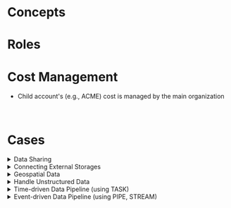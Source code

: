 # Concepts

# Roles

# Cost Management
- Child account's (e.g., ACME) cost is managed by the main organization
<br/><br/><br/>

# Cases
<details>
  <summary>Data Sharing</summary>

# Data Sharing in Snowflake
## 1. Create a guest account, sign in to it, update the password, and create a new Warehouse
![image](https://github.com/youngmin-jin/practice/assets/135728064/8e807670-510c-43ae-8b3c-c91ea7e9b0a2)
![image](https://github.com/youngmin-jin/practice/assets/135728064/540ac660-7414-4817-89fc-f047dc781de4)
![image](https://github.com/youngmin-jin/practice/assets/135728064/8c7f1ce9-05e7-43a6-a400-11292f523e55)
![image](https://github.com/youngmin-jin/practice/assets/135728064/bebe6912-a398-4d51-ac59-129e1022c729)
![image](https://github.com/youngmin-jin/practice/assets/135728064/c5de03e2-6118-4def-9306-da95afeb9dbc)
<br/><br/><br/>

## 2. From the original account, do "Listing" to share data
![image](https://github.com/youngmin-jin/practice/assets/135728064/14a4e926-f3aa-47a7-a2a8-7dc1f7e888ec)
![image](https://github.com/youngmin-jin/practice/assets/135728064/866d55bb-a832-4be6-8979-03345665e21c)
![image](https://github.com/youngmin-jin/practice/assets/135728064/651088a3-25ac-45f3-98a6-1912cadda5fb)
![image](https://github.com/youngmin-jin/practice/assets/135728064/82e1bdd2-01f9-4da9-8e88-303e861706b7)
![image](https://github.com/youngmin-jin/practice/assets/135728064/0f74cd75-71ca-4b9f-9a8e-5a0814ae40f7)
<br/><br/><br/>

## 3. From the guest account, see the shared listing and download 
![image](https://github.com/youngmin-jin/practice/assets/135728064/1fa6abe5-7e78-4d6b-9a20-1fc5b6d30813) <br/><br/>

*from the original account, you can see a new DB with an add name.<br/>
![image](https://github.com/youngmin-jin/practice/assets/135728064/4a48827b-86f3-49cf-ba56-60a3660d8b81)
<br/><br/><br/>

## Option  
### - From the original account, add data dictionary to COUNTRY_CODE_TO_CURRENCY_CODE table
![image](https://github.com/youngmin-jin/practice/assets/135728064/0f8628b0-be04-4f0f-bf72-ebb9afd8696d)
![image](https://github.com/youngmin-jin/practice/assets/135728064/dbc451a6-ad2b-4af6-8edd-7f2dd8881331)
<br/><br/><br/>

### - From the original account, add sample queries
![image](https://github.com/youngmin-jin/practice/assets/135728064/93e21575-2f01-4832-8915-cbd0993001e3)
![image](https://github.com/youngmin-jin/practice/assets/135728064/b4d51f2f-5f9b-4ca7-9b4a-fc51f8937db7)
<br/><br/><br/>

### - From the guest account, see the change and "Get" it
![image](https://github.com/youngmin-jin/practice/assets/135728064/d3508cd5-4406-4a1c-a114-900cac3ff5f1)
<br/><br/><br/>

### - Not only data, but SQL functions are available to share
![image](https://github.com/youngmin-jin/practice/assets/135728064/0f1e7aad-5941-4bd6-b0ea-0e4be4c10e92)
<br/><br/>
*possible to share functions and necessary data without data exposure.

</details>



<details>
  <summary>Connecting External Storages</summary>
  
# Connecting External Storages
### Structured data
#### 1. Create a stage connecting an external storage (e.g., s3) in a schema
> ![image](https://github.com/youngmin-jin/practice/assets/135728064/c3b60801-fb92-4f92-b95b-bc61d1629fc3)

#### 2. View data using the stage
```
SELECT $1 FROM @DATABASE.SCHEMA.STAGE;
```

#### 3. Create a file format to load data
```
CREATE OR REPLACE FILE FORMAT ZENAS_ATHLEISURE_DB.PRODUCTS.zmd_file_format_2
  FIELD_DELIMITER = '|' 
  RECORD_DELIMITER = ';' 
  TRIM_SPACE = TRUE; 
```

#### 4. Create a view or table using the file format
```
CREATE OR REPLACE VIEW zenas_athleisure_db.products.SWEATBAND_PRODUCT_LINE AS
  SELECT REPLACE($1, chr(13)||chr(10)) AS PRODUCT_CODE
    , $2 AS HEADBAND_DESCRIPTION
    , $3 AS WRISTBAND_DESCRIPTION
  FROM @ZENAS_ATHLEISURE_DB.PRODUCTS.UNI_KLAUS_ZMD/swt_product_line.txt
  (file_format => ZENAS_ATHLEISURE_DB.PRODUCTS.zmd_file_format_2); 
```

#### Result
- Before <br/>
![image](https://github.com/youngmin-jin/practice/assets/135728064/29bda676-82a4-4857-b6ba-ee8eb4e010b0) <br/>

- After <br/>
![image](https://github.com/youngmin-jin/practice/assets/135728064/0bb6f84b-ef89-4420-910e-9674a59ed7a4)
<br/><br/>

### Unstructured data
#### 1. View metadata of unstructured data using "Directory"
```
SELECT *
FROM DIRECTORY(@DATABASE.SCHEMA.STAGE);
```

#### 2. Enable directory in the stage
```
ALTER STAGE ZENAS_ATHLEISURE_DB.PRODUCTS.UNI_KLAUS_CLOTHING
SET DIRECTORY = (ENABLE = TRUE); <br/><br/>

ALTER STAGE ZENAS_ATHLEISURE_DB.PRODUCTS.UNI_KLAUS_CLOTHING REFRESH;
```

#### Result
![image](https://github.com/youngmin-jin/practice/assets/135728064/d0398574-acfe-4c63-90fc-d9804725a79f)
<br/><br/>

</details>



<details>
  <summary>Geospatial Data</summary>
  
# Geospatial Data
- [Open Street Map (WKT Playground)](https://clydedacruz.github.io/openstreetmap-wkt-playground/)
- [Geojson.io](https://geojson.io/#map=2/0/20) (map using json)
- [Snowflake: Geospatial Functions](https://docs.snowflake.com/en/sql-reference/functions-geospatial)
<br/>

## Example
```
CREATE OR REPLACE VIEW DENVER_AREA_TRAILS AS
  SELECT $1:features[0]:properties:Name::STRING AS FEATURE_NAME
        , $1:features[0]:geometry:coordinates::STRING AS FEATURE_COORDINATES
        , $1:features[0]:geometry::STRING AS GEOMETRY
        , ST_LENGTH(TO_GEOGRAPHY(GEOMETRY)) AS TRAIL_LENGTH
        , $1:features[0]:properties::STRING AS FEATURE_PROPERTIES 
        , $1:crs:properties:name::STRING AS SPECS
        , $1 AS WHOLE_OBJECT 
  FROM @TRAILS_GEOJSON
  (FILE_FORMAT => FF_JSON);
```
  - ST_LENGTH() : to calculate the length of geospatial data <br/>
  - TO_GEOGRAPHY() : to convert STRING or ARRAY to geospatial data <br/>

</details>

<details>
  <summary>Handle Unstructured Data</summary>

# Handle Unstructured Data
## Use SQL to flatten unstructured data

## Table for unstructured data
### 1. Create a table using 'VARIANT' 
```
create or replace TABLE AGS_GAME_AUDIENCE.RAW.GAME_LOGS (
	RAW_LOG VARIANT
);
```

</details>



<details>
  <summary>Time-driven Data Pipeline (using TASK)</summary>
  
# Time-driven Data Pipeline (using TASK)
## Flow
![image](https://github.com/youngmin-jin/practice/assets/135728064/2d94bfe7-8bd7-474e-a193-549c7026c555)
<br/><br/><br/>

## 1. Create GET_NEW_FILES (task) to get data from S3 to PIPELINE_LOGS (table)
```
CREATE OR REPLACE TABLE AGS_GAME_AUDIENCE.RAW.PIPELINE_LOGS (
    RAW_LOG VARIANT
);
```
```
CREATE OR REPLACE TASK AGS_GAME_AUDIENCE.RAW.GET_NEW_FILES
    WAREHOUSE = COMPUTE_WH
    SCHEDULE = '5 minute'
    AS  COPY INTO PIPELINE_LOGS
        FROM @uni_kishore_pipeline
        FILE_FORMAT = FF_JSON_LOGS;

-- execute the task
EXECUTE TASK AGS_GAME_AUDIENCE.RAW.GET_NEW_FILES;

-- suspend the task to avoid extra cost
ALTER TASK AGS_GAME_AUDIENCE.RAW.GET_NEW_FILES SUSPEND;
```

#### Result
```
SELECT *
FROM PIPELINE_LOGS;
```
![image](https://github.com/youngmin-jin/practice/assets/135728064/443f7074-730f-4d3d-9c23-e9db12a83b7d)
<br/><br/><br/>


## 2. Create PL_LOGS (view) based on PIPELINE_LOGS (table)
```
CREATE OR REPLACE VIEW AGS_GAME_AUDIENCE.RAW.PL_LOGS AS 
    SELECT RAW_LOG:datetime_iso8601::TIMESTAMP_LTZ AS DATETIME_ISO8601
            , RAW_LOG:ip_address::TEXT AS IP_ADDRESS
            , RAW_LOG:user_event::TEXT AS USER_EVENT
            , RAW_LOG:user_login::TEXT AS USER_LOGIN
            , RAW_LOG
    FROM AGS_GAME_AUDIENCE.RAW.PIPELINE_LOGS;
```

#### Result
```
SELECT *
FROM PL_LOGS;
```
![image](https://github.com/youngmin-jin/practice/assets/135728064/30fc2271-d3da-4225-a316-99602cbe75f6)
<br/><br/><br/>


## 3. Create LOGS_ENHANCED (table) before creating 
```
CREATE OR REPLACE TABLE AGS_GAME_AUDIENCE.ENHANCED.LOGS_ENHANCED AS 
    SELECT LOGS.IP_ADDRESS 
        , LOGS.USER_LOGIN AS GAMER_NAME
        , LOGS.USER_EVENT AS GAME_EVENT_NAME
        , LOGS.DATETIME_ISO8601 AS GAME_EVENT_UTC
        , CITY
        , REGION
        , COUNTRY
        , TIMEZONE AS GAMER_LTZ_NAME
        , CONVERT_TIMEZONE('UTC', TIMEZONE, LOGS.DATETIME_ISO8601) AS GAME_EVENT_LTZ
        , DAYNAME(TO_DATE(GAME_EVENT_LTZ)) AS DOW_NAME
        , TOD_NAME
    FROM AGS_GAME_AUDIENCE.RAW.PL_LOGS LOGS
        JOIN IPINFO_GEOLOC.DEMO.LOCATION LOC 
        ON IPINFO_GEOLOC.PUBLIC.TO_JOIN_KEY(LOGS.IP_ADDRESS) = LOC.JOIN_KEY
            AND IPINFO_GEOLOC.PUBLIC.TO_INT(LOGS.IP_ADDRESS) 
            BETWEEN START_IP_INT AND END_IP_INT
        JOIN AGS_GAME_AUDIENCE.RAW.TIME_OF_DAY_LU AS TIME
        ON HOUR(GAME_EVENT_LTZ) = TIME.HOUR;
```
*IPINFO_GEOLOC.DEMO.LOCATION (table) <br/>
![image](https://github.com/youngmin-jin/practice/assets/135728064/3593cc0c-0b7a-4e51-877e-a32095615388)
<br/><br/>

*IPINFO_GEOLOC.PUBLIC.TO_JOIN_KEY (function) <br/>
-> convert ip address to ip4v
<br/><br/>

*IPINFO_GEOLOC.PUBLIC.TO_INT (function) <br/>
-> convert text to int
<br/><br/>

*AGS_GAME_AUDIENCE.RAW.TIME_OF_DAY_LU (table) <br/>
![image](https://github.com/youngmin-jin/practice/assets/135728064/df96e995-3bb2-4f8b-ac13-6c6f7960fad2)

#### Result
```
SELECT *
FROM AGS_GAME_AUDIENCE.ENHANCED.LOGS_ENHANCED;
```
![image](https://github.com/youngmin-jin/practice/assets/135728064/b9665290-f4fc-47c1-bb2a-c1f4a457b0f8)
<br/><br/><br/>

## 4. Creat LOAD_LOGS_ENHANCED (task) to get the final data and save to LOGS_ENHANCED (table)
```
CREATE OR REPLACE TASK AGS_GAME_AUDIENCE.RAW.LOAD_LOGS_ENHANCED
	WRAEHOUSE=COMPUTE_WH
	SCHEDULE='5 minute'
	AS MERGE INTO AGS_GAME_AUDIENCE.ENHANCED.LOGS_ENHANCED E
        USING (SELECT LOGS.IP_ADDRESS  
                    , LOGS.USER_LOGIN AS GAMER_NAME
                    , LOGS.USER_EVENT AS GAME_EVENT_NAME
                    , LOGS.DATETIME_ISO8601 AS GAME_EVENT_UTC
                    , CITY 
                    , REGION
                    , COUNTRY
                    , TIMEZONE AS GAMER_LTZ_NAME
                    , CONVERT_TIMEZONE('UTC', TIMEZONE, LOGS.DATETIME_ISO8601) AS GAME_EVENT_LTZ
                    , DAYNAME(GAME_EVENT_LTZ) AS DOW_NAME
                    , TOD_NAME
                FROM AGS_GAME_AUDIENCE.RAW.PL_LOGS LOGS
                    JOIN IPINFO_GEOLOC.DEMO.LOCATION LOC 
                    ON IPINFO_GEOLOC.PUBLIC.TO_JOIN_KEY(LOGS.IP_ADDRESS) = LOC.JOIN_KEY
                        AND IPINFO_GEOLOC.PUBLIC.TO_INT(LOGS.IP_ADDRESS) 
                        BETWEEN START_IP_INT AND END_IP_INT
                    JOIN AGS_GAME_AUDIENCE.RAW.TIME_OF_DAY_LU TOD
                    ON HOUR(GAME_EVENT_LTZ) = TOD.HOUR
                ) R
            ON E.GAMER_NAME = R.GAMER_NAME
            AND E.GAME_EVENT_UTC = R.GAME_EVENT_UTC
            AND E.GAME_EVENT_NAME = R.GAME_EVENT_NAME
        WHEN NOT MATCHED THEN
        INSERT (IP_ADDRESS
                , GAMER_NAME
                , GAME_EVENT_NAME
                , GAME_EVENT_UTC
                , CITY
                , REGION
                , COUNTRY
                , GAMER_LTZ_NAME
                , GAME_EVENT_LTZ
                , DOW_NAME
                , TOD_NAME
        ) VALUES (IP_ADDRESS
                , GAMER_NAME
                , GAME_EVENT_NAME
                , GAME_EVENT_UTC
                , CITY
                , REGION
                , COUNTRY
                , GAMER_LTZ_NAME
                , GAME_EVENT_LTZ
                , DOW_NAME
                , TOD_NAME
        );

-- execute the task
EXECUTE TASK AGS_GAME_AUDIENCE.RAW.LOAD_LOGS_ENHANCED;

-- suspend the task to avoid extra cost
ALTER TASK AGS_GAME_AUDIENCE.RAW.LOAD_LOGS_ENHANCED SUSPEND;
```

#### Result
```
SELECT *
FROM AGS_GAME_AUDIENCE.ENHANCED.LOGS_ENHANCED;
```
![image](https://github.com/youngmin-jin/practice/assets/135728064/e19be5a4-36be-460d-8186-a0395c729215)
<br/><br/>
-> updated upon 5 minutes
<br/><br/>

</details>



<details>
  <summary>Event-driven Data Pipeline (using PIPE, STREAM)</summary>

# Event-driven Data Pipeline (using PIPE, STREAM)
## Flow
![image](https://github.com/youngmin-jin/practice/assets/135728064/a5789b8f-4f23-49b9-96d4-76923f5fd83e)
*ED_PIPELINE_LOGS (table) has to be created before PIPE_GET_NEW_FILES (pipe) <br/>
*ED_CDC_STREAM (stream) loads real-time data from S3 
<br/><br/>

## 1. Create ED_PIPELINE_LOGS (table) based on the S3 directly 
```
CREATE OR REPLACE TABLE AGS_GAME_AUDIENCE.RAW.ED_PIPELINE_LOGS AS
      SELECT METADATA$FILENAME AS LOG_FILE_NAME
          , METADATA$FILE_ROW_NUMBER AS LOG_FILE_ROW_ID
          , CURRENT_TIMESTAMP(0) AS LOAD_LTZ
          , GET($1,'datetime_iso8601')::TIMESTAMP_NTZ AS DATETIME_ISO8601
          , GET($1,'user_event')::TEXT AS USER_EVENT
          , GET($1,'user_login')::TEXT AS USER_LOGIN
          , GET($1,'ip_address')::TEXT AS IP_ADDRESS    
      FROM @AGS_GAME_AUDIENCE.RAW.UNI_KISHORE_PIPELINE
      (FILE_FORMAT => 'FF_JSON_LOGS')
;
```

#### Result
```
SELECT *
FROM AGS_GAME_AUDIENCE.RAW.ED_PIPELINE_LOGS;
```
![image](https://github.com/youngmin-jin/practice/assets/135728064/3086c23c-b3e3-4ef5-aac4-6e91583b3b1f)
<br/><br/><br/>


## 2. Create PIPE_GET_NEW_FILES (pipe) to subscribe a topic from S3 and copy into ED_PIPELINE_LOGS (table)
```
CREATE OR REPLACE PIPE PIPE_GET_NEW_FILES
    AUTO_INGEST=TRUE
    AWS_SNS_TOPIC='arn:aws:sns:us-west-2:321463406630:dngw_topic' AS 
COPY INTO ED_PIPELINE_LOGS
FROM (
    SELECT METADATA$FILENAME AS LOG_FILE_NAME 
          , METADATA$FILE_ROW_NUMBER AS LOG_FILE_ROW_ID 
          , CURRENT_TIMESTAMP(0) AS LOAD_LTZ 
          , GET($1,'datetime_iso8601')::TIMESTAMP_NTZ AS DATETIME_ISO8601
          , GET($1,'user_event')::TEXT AS USER_EVENT
          , GET($1,'user_login')::TEXT AS USER_LOGIN
          , GET($1,'ip_address')::TEXT AS IP_ADDRESS    
    FROM @AGS_GAME_AUDIENCE.RAW.UNI_KISHORE_PIPELINE
)
FILE_FORMAT = (FORMAT_NAME = FF_JSON_LOGS);
```
<br/><br/>

## 3. Create ED_CDC_STREAM (stream) based on ED_PIPELINE_LOGS (table from S3)
```
CREATE OR REPLACE STREAM AGS_GAME_AUDIENCE.RAW.ED_CDC_STREAM
ON TABLE AGS_GAME_AUDIENCE.RAW.ED_PIPELINE_LOGS;

--look at the stream you created
SHOW STREAMS;
```
![image](https://github.com/youngmin-jin/practice/assets/135728064/0a8fa2eb-1408-4bf7-a826-6c9ebbf23e55)
<br/><br/>

```
--check to see if any changes are pending
SELECT system$stream_has_data('ed_cdc_stream');
```
![image](https://github.com/youngmin-jin/practice/assets/135728064/1c8c3c51-e983-491b-a42e-30cb3cf64ed8)
<br/><br/>
-> not started yet
<br/><br/><br/>


## 4. After few seconds, start ED_CDC_STREAM (stream) to load data real-time
```
SELECT * 
FROM AGS_GAME_AUDIENCE.RAW.ED_CDC_STREAM; 
```
![image](https://github.com/youngmin-jin/practice/assets/135728064/4634d992-cb5b-4da7-8793-a20a9a6b1eba)
<br/><br/>

```
SELECT system$stream_has_data('ed_cdc_stream');
```
![image](https://github.com/youngmin-jin/practice/assets/135728064/e2ae4b00-3a1d-46f3-8d4e-4be9ec8d3963)
<br/><br/>
-> started/ data will be added real-time 
<br/><br/>

*if your stream remains empty for more than 10 minutes, make sure your PIPE is running
```
SELECT SYSTEM$PIPE_STATUS('PIPE_GET_NEW_FILES');
```
![image](https://github.com/youngmin-jin/practice/assets/135728064/4406e7ed-0ee2-43bf-a3dd-6831ef8fba72)
<br/><br/><br/>


## 5. Create LOGS_ENHANCED (table) based on ED_PIPELINE_LOGS (TABLE) as a final destination
```
CREATE OR REPLACE TABLE AGS_GAME_AUDIENCE.ENHANCED.LOGS_ENHANCED AS 
    SELECT LOGS.IP_ADDRESS 
        , LOGS.USER_LOGIN AS GAMER_NAME
        , LOGS.USER_EVENT AS GAME_EVENT_NAME
        , LOGS.DATETIME_ISO8601 AS GAME_EVENT_UTC
        , CITY
        , REGION
        , COUNTRY
        , TIMEZONE AS GAMER_LTZ_NAME
        , CONVERT_TIMEZONE('UTC', TIMEZONE, LOGS.DATETIME_ISO8601) AS GAME_EVENT_LTZ
        , DAYNAME(TO_DATE(GAME_EVENT_LTZ)) AS DOW_NAME
        , TOD_NAME
    FROM AGS_GAME_AUDIENCE.RAW.ED_PIPELINE_LOGS LOGS
        JOIN IPINFO_GEOLOC.DEMO.LOCATION LOC 
        ON IPINFO_GEOLOC.PUBLIC.TO_JOIN_KEY(LOGS.IP_ADDRESS) = LOC.JOIN_KEY
            AND IPINFO_GEOLOC.PUBLIC.TO_INT(LOGS.IP_ADDRESS) 
            BETWEEN START_IP_INT AND END_IP_INT
        JOIN AGS_GAME_AUDIENCE.RAW.TIME_OF_DAY_LU AS TIME
        ON HOUR(GAME_EVENT_LTZ) = TIME.HOUR;
```
*Refer other tables here

<br/><br/><br/>


## 6. Create CDC_LOAD_LOGS_ENHANCED (task) to get the final data and save to LOGS_ENHANCED (table)
```
CREATE or REPLACE TASK AGS_GAME_AUDIENCE.RAW.CDC_LOAD_LOGS_ENHANCED
	WAREHOUSE= COMPUTE_WH
	SCHEDULE = '5 minutes'
WHEN SYSTEM$STREAM_HAS_DATA('ED_CDC_STREAM')
AS MERGE INTO AGS_GAME_AUDIENCE.ENHANCED.LOGS_ENHANCED E
USING (
        SELECT CDC.IP_ADDRESS  
        , CDC.USER_LOGIN AS GAMER_NAME
        , CDC.USER_EVENT AS GAME_EVENT_NAME
        , CDC.DATETIME_ISO8601 AS GAME_EVENT_UTC
        , CITY
        , REGION
        , COUNTRY
        , TIMEZONE AS GAMER_LTZ_NAME
        , CONVERT_TIMEZONE('UTC', TIMEZONE, CDC.DATETIME_ISO8601) AS GAME_EVENT_LTZ
        , DAYNAME(GAME_EVENT_LTZ) AS DOW_NAME
        , TOD_NAME
        FROM AGS_GAME_AUDIENCE.RAW.ED_CDC_STREAM CDC
            JOIN IPINFO_GEOLOC.DEMO.LOCATION LOC
            ON IPINFO_GEOLOC.PUBLIC.TO_JOIN_KEY(CDC.IP_ADDRESS) = LOC.JOIN_KEY
            AND IPINFO_GEOLOC.PUBLIC.TO_INT(CDC.IP_ADDRESS) 
            BETWEEN START_IP_INT AND END_IP_INT
        JOIN AGS_GAME_AUDIENCE.RAW.TIME_OF_DAY_LU TOD
            ON HOUR(GAME_EVENT_LTZ) = TOD.HOUR
      ) R
	ON R.GAMER_NAME = E.GAMER_NAME
	AND R.GAME_EVENT_UTC = E.GAME_EVENT_UTC
	AND R.GAME_EVENT_NAME = E.GAME_EVENT_NAME 
WHEN NOT MATCHED THEN 
INSERT (IP_ADDRESS, GAMER_NAME, GAME_EVENT_NAME
        , GAME_EVENT_UTC, CITY, REGION
        , COUNTRY, GAMER_LTZ_NAME, GAME_EVENT_LTZ
        , DOW_NAME, TOD_NAME)
        VALUES
        (IP_ADDRESS, GAMER_NAME, GAME_EVENT_NAME
        , GAME_EVENT_UTC, CITY, REGION
        , COUNTRY, GAMER_LTZ_NAME, GAME_EVENT_LTZ
        , DOW_NAME, TOD_NAME)
;
```

#### Result
```
SELECT *
FROM AGS_GAME_AUDIENCE.ENHANCED.LOGS_ENHANCED;
```
![image](https://github.com/youngmin-jin/practice/assets/135728064/18e16eee-ffb6-4505-8cfc-9acdd76f9db0)
<br/><br/>

</details>






